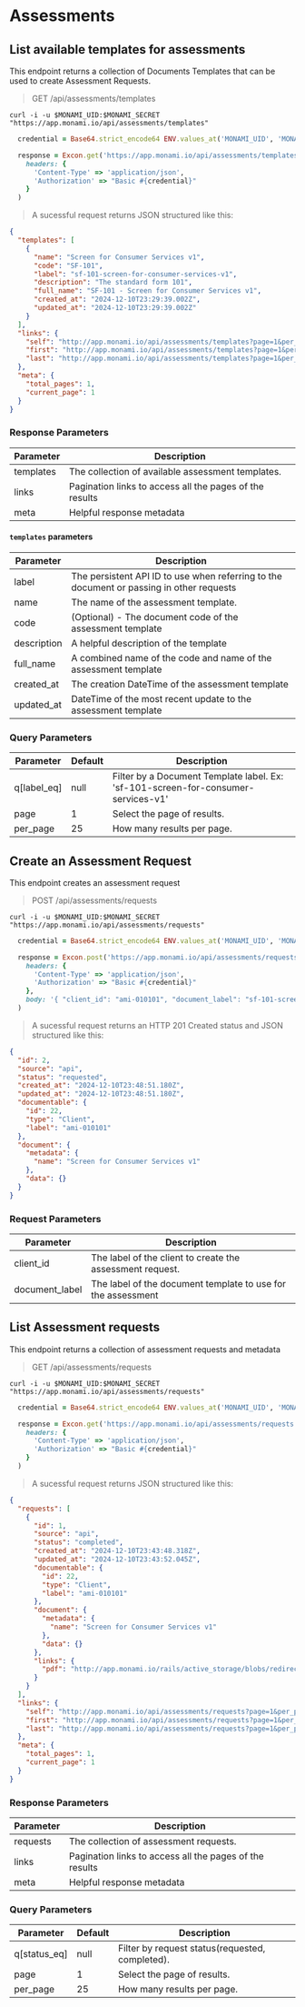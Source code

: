 # Assessments

## List available templates for assessments

This endpoint returns a collection of Documents Templates that can be used to create Assessment Requests.

> GET /api/assessments/templates

```shell
curl -i -u $MONAMI_UID:$MONAMI_SECRET "https://app.monami.io/api/assessments/templates"
```

```ruby
  credential = Base64.strict_encode64 ENV.values_at('MONAMI_UID', 'MONAMI_SECRET').join(':')

  response = Excon.get('https://app.monami.io/api/assessments/templates',
    headers: {
      'Content-Type' => 'application/json',
      'Authorization' => "Basic #{credential}"
    }
  )
```

> A sucessful request returns JSON structured like this:

```json
{
  "templates": [
    {
      "name": "Screen for Consumer Services v1",
      "code": "SF-101",
      "label": "sf-101-screen-for-consumer-services-v1",
      "description": "The standard form 101",
      "full_name": "SF-101 - Screen for Consumer Services v1",
      "created_at": "2024-12-10T23:29:39.002Z",
      "updated_at": "2024-12-10T23:29:39.002Z"
    }
  ],
  "links": {
    "self": "http://app.monami.io/api/assessments/templates?page=1&per_page=25",
    "first": "http://app.monami.io/api/assessments/templates?page=1&per_page=25",
    "last": "http://app.monami.io/api/assessments/templates?page=1&per_page=25"
  },
  "meta": {
    "total_pages": 1,
    "current_page": 1
  }
}
```

### Response Parameters

| Parameter | Description                                             |
| --------- | ------------------------------------------------------- |
| templates | The collection of available assessment templates.       |
| links     | Pagination links to access all the pages of the results |
| meta      | Helpful response metadata                               |

#### `templates` parameters

| Parameter   | Description                                                                              |
| ----------- | ---------------------------------------------------------------------------------------- |
| label       | The persistent API ID to use when referring to the document or passing in other requests |
| name        | The name of the assessment template.                                                     |
| code        | (Optional) - The document code of the assessment template                                |
| description | A helpful description of the template                                                    |
| full_name   | A combined name of the code and name of the assessment template                          |
| created_at  | The creation DateTime of the assessment template                                         |
| updated_at  | DateTime of the most recent update to the assessment template                            |

### Query Parameters

| Parameter   | Default | Description                                                                       |
| ----------- | ------- | --------------------------------------------------------------------------------- |
| q[label_eq] | null    | Filter by a Document Template label. Ex: 'sf-101-screen-for-consumer-services-v1' |
| page        | 1       | Select the page of results.                                                       |
| per_page    | 25      | How many results per page.                                                        |

## Create an Assessment Request

This endpoint creates an assessment request

> POST /api/assessments/requests

```shell
curl -i -u $MONAMI_UID:$MONAMI_SECRET "https://app.monami.io/api/assessments/requests"
```

```ruby
  credential = Base64.strict_encode64 ENV.values_at('MONAMI_UID', 'MONAMI_SECRET').join(':')

  response = Excon.post('https://app.monami.io/api/assessments/requests',
    headers: {
      'Content-Type' => 'application/json',
      'Authorization' => "Basic #{credential}"
    },
    body: '{ "client_id": "ami-010101", "document_label": "sf-101-screen-for-consumer-services-v1" }'
  )
```

> A sucessful request returns an HTTP 201 Created status and JSON structured like this:

```json
{
  "id": 2,
  "source": "api",
  "status": "requested",
  "created_at": "2024-12-10T23:48:51.180Z",
  "updated_at": "2024-12-10T23:48:51.180Z",
  "documentable": {
    "id": 22,
    "type": "Client",
    "label": "ami-010101"
  },
  "document": {
    "metadata": {
      "name": "Screen for Consumer Services v1"
    },
    "data": {}
  }
}
```

### Request Parameters

| Parameter      | Description                                                  |
| -------------- | ------------------------------------------------------------ |
| client_id      | The label of the client to create the assessment request.    |
| document_label | The label of the document template to use for the assessment |

## List Assessment requests

This endpoint returns a collection of assessment requests and metadata

> GET /api/assessments/requests

```shell
curl -i -u $MONAMI_UID:$MONAMI_SECRET "https://app.monami.io/api/assessments/requests"
```

```ruby
  credential = Base64.strict_encode64 ENV.values_at('MONAMI_UID', 'MONAMI_SECRET').join(':')

  response = Excon.get('https://app.monami.io/api/assessments/requests',
    headers: {
      'Content-Type' => 'application/json',
      'Authorization' => "Basic #{credential}"
    }
  )
```

> A sucessful request returns JSON structured like this:

```json
{
  "requests": [
    {
      "id": 1,
      "source": "api",
      "status": "completed",
      "created_at": "2024-12-10T23:43:48.318Z",
      "updated_at": "2024-12-10T23:43:52.045Z",
      "documentable": {
        "id": 22,
        "type": "Client",
        "label": "ami-010101"
      },
      "document": {
        "metadata": {
          "name": "Screen for Consumer Services v1"
        },
        "data": {}
      },
      "links": {
        "pdf": "http://app.monami.io/rails/active_storage/blobs/redirect/eyJfcmFpbHMiOnsibWVzc2FnZSI6IkJBaHBBYlk9IiwiZXhwIjoiMjAyNC0xMi0xMVQwMDoyNDoxNy4yMDNaIiwicHVyIjoiYmxvYl9pZCJ9fQ==--60ce994086da61699e1d05034c0afad08588582a/Screen%20for%20Consumer%20Services%20v1_1733874231"
      }
    }
  ],
  "links": {
    "self": "http://app.monami.io/api/assessments/requests?page=1&per_page=25",
    "first": "http://app.monami.io/api/assessments/requests?page=1&per_page=25",
    "last": "http://app.monami.io/api/assessments/requests?page=1&per_page=25"
  },
  "meta": {
    "total_pages": 1,
    "current_page": 1
  }
}
```

### Response Parameters

| Parameter | Description                                             |
| --------- | ------------------------------------------------------- |
| requests  | The collection of assessment requests.                  |
| links     | Pagination links to access all the pages of the results |
| meta      | Helpful response metadata                               |

### Query Parameters

| Parameter    | Default | Description                                     |
| ------------ | ------- | ----------------------------------------------- |
| q[status_eq] | null    | Filter by request status(requested, completed). |
| page         | 1       | Select the page of results.                     |
| per_page     | 25      | How many results per page.                      |
